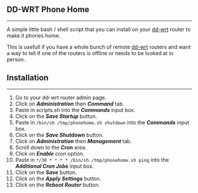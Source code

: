 ## DD-WRT Phone Home
---

A simple little bash / shell script that you can install on your [dd-wrt](https://dd-wrt.com/) router to make it phones home.

This is usefull if you have a whole bunch of remote [dd-wrt](https://dd-wrt.com/) routers and want a way to tell if one of the routers is offline or needs to be looked at in person.

## Installation
---
 1. Go to your dd-wrt router admin page.
 2. Click on ***Administration*** then ***Command*** tab.
 3. Paste in scripts.sh into the ***Commands*** input box.
 4. Click on the ***Save Startup*** button.
 5. Paste in ```/bin/sh /tmp/phonehome.sh shutdown``` into the ***Commands*** input box.
 6. Click on the ***Save Shutdown*** button.
 7. Click on ***Administration*** then ***Management*** tab.
 8. Scroll down to the ***Cron*** area.
 9. Click on ***Enable*** cron option.
 10. Paste in ```*/30 * * * * /bin/sh /tmp/phonehome.sh ping``` into the ***Additional Cron Jobs*** input box.
 11. Click on the ***Save*** button.
 12. Click on the ***Apply Settings*** button.
 13. Click on the ***Reboot Router*** button.
 
 
